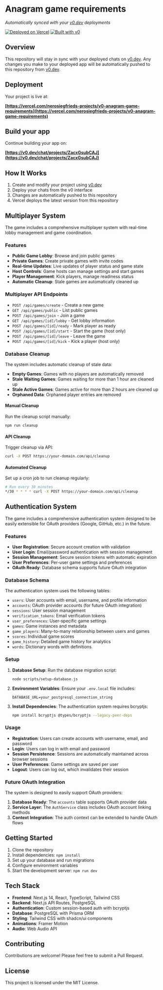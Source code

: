 # Anagram game requirements

*Automatically synced with your [v0.dev](https://v0.dev) deployments*

[![Deployed on Vercel](https://img.shields.io/badge/Deployed%20on-Vercel-black?style=for-the-badge&logo=vercel)](https://vercel.com/nerosiegfrieds-projects/v0-anagram-game-requirements)
[![Built with v0](https://img.shields.io/badge/Built%20with-v0.dev-black?style=for-the-badge)](https://v0.dev/chat/projects/ZacxGsubCAJ)

## Overview

This repository will stay in sync with your deployed chats on [v0.dev](https://v0.dev).
Any changes you make to your deployed app will be automatically pushed to this repository from [v0.dev](https://v0.dev).

## Deployment

Your project is live at:

**[https://vercel.com/nerosiegfrieds-projects/v0-anagram-game-requirements](https://vercel.com/nerosiegfrieds-projects/v0-anagram-game-requirements)**

## Build your app

Continue building your app on:

**[https://v0.dev/chat/projects/ZacxGsubCAJ](https://v0.dev/chat/projects/ZacxGsubCAJ)**

## How It Works

1. Create and modify your project using [v0.dev](https://v0.dev)
2. Deploy your chats from the v0 interface
3. Changes are automatically pushed to this repository
4. Vercel deploys the latest version from this repository

## Multiplayer System

The game includes a comprehensive multiplayer system with real-time lobby management and game coordination.

### Features

- **Public Game Lobby**: Browse and join public games
- **Private Games**: Create private games with invite codes
- **Real-time Updates**: Live updates of player status and game state
- **Host Controls**: Game hosts can manage settings and start games
- **Player Management**: Kick players, manage readiness status
- **Automatic Cleanup**: Stale games are automatically cleaned up

### Multiplayer API Endpoints

- `POST /api/games/create` - Create a new game
- `GET /api/games/public` - List public games
- `POST /api/games/join` - Join a game
- `GET /api/games/[id]/lobby` - Get lobby information
- `POST /api/games/[id]/ready` - Mark player as ready
- `POST /api/games/[id]/start` - Start the game (host only)
- `POST /api/games/[id]/leave` - Leave the game
- `POST /api/games/[id]/kick` - Kick a player (host only)

### Database Cleanup

The system includes automatic cleanup of stale data:

- **Empty Games**: Games with no players are automatically removed
- **Stale Waiting Games**: Games waiting for more than 1 hour are cleaned up
- **Stale Active Games**: Games active for more than 2 hours are cleaned up
- **Orphaned Data**: Orphaned player entries are removed

#### Manual Cleanup

Run the cleanup script manually:
```bash
npm run cleanup
```

#### API Cleanup

Trigger cleanup via API:
```bash
curl -X POST https://your-domain.com/api/cleanup
```

#### Automated Cleanup

Set up a cron job to run cleanup regularly:
```bash
# Run every 30 minutes
*/30 * * * * curl -X POST https://your-domain.com/api/cleanup
```

## Authentication System

The game includes a comprehensive authentication system designed to be easily extensible for OAuth providers (Google, GitHub, etc.) in the future.

### Features

- **User Registration**: Secure account creation with validation
- **User Login**: Email/password authentication with session management
- **Session Management**: Secure session tokens with automatic expiration
- **User Preferences**: Per-user game settings and preferences
- **OAuth Ready**: Database schema supports future OAuth integration

### Database Schema

The authentication system uses the following tables:

- `users`: User accounts with email, username, and profile information
- `accounts`: OAuth provider accounts (for future OAuth integration)
- `sessions`: User session management
- `verification_tokens`: Email verification tokens
- `user_preferences`: User-specific game settings
- `games`: Game instances and metadata
- `game_players`: Many-to-many relationship between users and games
- `scores`: Individual game scores
- `game_history`: Detailed game history for analytics
- `words`: Dictionary words with definitions

### Setup

1. **Database Setup**: Run the database migration script:
   ```bash
   node scripts/setup-database.js
   ```

2. **Environment Variables**: Ensure your `.env.local` file includes:
   ```
   DATABASE_URL=your_postgresql_connection_string
   ```

3. **Install Dependencies**: The authentication system requires bcryptjs:
   ```bash
   npm install bcryptjs @types/bcryptjs --legacy-peer-deps
   ```

### Usage

- **Registration**: Users can create accounts with username, email, and password
- **Login**: Users can log in with email and password
- **Session Persistence**: Sessions are automatically maintained across browser sessions
- **User Preferences**: Game settings are saved per user
- **Logout**: Users can log out, which invalidates their session

### Future OAuth Integration

The system is designed to easily support OAuth providers:

1. **Database Ready**: The `accounts` table supports OAuth provider data
2. **Service Layer**: The `AuthService` class includes OAuth account linking methods
3. **Context Integration**: The auth context can be extended to handle OAuth flows

## Getting Started

1. Clone the repository
2. Install dependencies: `npm install`
3. Set up your database and run migrations
4. Configure environment variables
5. Start the development server: `npm run dev`

## Tech Stack

- **Frontend**: Next.js 14, React, TypeScript, Tailwind CSS
- **Backend**: Next.js API Routes, PostgreSQL
- **Authentication**: Custom session-based auth with bcryptjs
- **Database**: PostgreSQL with Prisma ORM
- **Styling**: Tailwind CSS with shadcn/ui components
- **Animations**: Framer Motion
- **Audio**: Web Audio API

## Contributing

Contributions are welcome! Please feel free to submit a Pull Request.

## License

This project is licensed under the MIT License.

